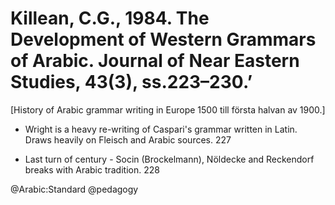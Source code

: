 # Killean, C.G., 1984. The Development of Western Grammars of Arabic.  Journal of Near Eastern Studies, 43(3), ss.223–230.’

[History of Arabic grammar writing in Europe 1500 till första halvan av 1900.]

- Wright is a heavy re-writing of Caspari's grammar written in Latin. Draws heavily on Fleisch and Arabic sources. 227

- Last turn of century - Socin (Brockelmann), Nöldecke and Reckendorf breaks with Arabic tradition. 228

@Arabic:Standard
@pedagogy
